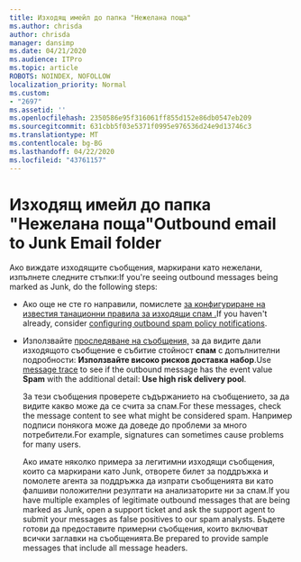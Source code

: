 ```yaml
---
title: Изходящ имейл до папка "Нежелана поща"
ms.author: chrisda
author: chrisda
manager: dansimp
ms.date: 04/21/2020
ms.audience: ITPro
ms.topic: article
ROBOTS: NOINDEX, NOFOLLOW
localization_priority: Normal
ms.custom:
- "2697"
ms.assetid: ''
ms.openlocfilehash: 2350586e95f316061ff855d152e86db0547eb209
ms.sourcegitcommit: 631cbb5f03e5371f0995e976536d24e9d13746c3
ms.translationtype: MT
ms.contentlocale: bg-BG
ms.lasthandoff: 04/22/2020
ms.locfileid: "43761157"
---
```

# <a name="outbound-email-to-junk-email-folder"></a><span data-ttu-id="f5bd1-102">Изходящ имейл до папка "Нежелана поща"</span><span class="sxs-lookup"><span data-stu-id="f5bd1-102">Outbound email to Junk Email folder</span></span>

<span data-ttu-id="f5bd1-103">Ако виждате изходящите съобщения, маркирани като нежелани, изпълнете следните стъпки:</span><span class="sxs-lookup"><span data-stu-id="f5bd1-103">If you're seeing outbound messages being marked as Junk, do the following steps:</span></span>

- <span data-ttu-id="f5bd1-104">Ако още не сте го направили, помислете [за конфигуриране на известия танационни правила за изходящи спам .](https://docs.microsoft.com/office365/securitycompliance/configure-the-outbound-spam-policy)</span><span class="sxs-lookup"><span data-stu-id="f5bd1-104">If you haven't already, consider [configuring outbound spam policy notifications](https://docs.microsoft.com/office365/securitycompliance/configure-the-outbound-spam-policy).</span></span>

- <span data-ttu-id="f5bd1-105">Използвайте [проследяване на съобщения,](https://docs.microsoft.com/office365/securitycompliance/message-trace-scc) за да видите дали изходящото съобщение е събитие стойност **спам** с допълнителни подробности: **Използвайте високо рисков доставка набор**.</span><span class="sxs-lookup"><span data-stu-id="f5bd1-105">Use [message trace](https://docs.microsoft.com/office365/securitycompliance/message-trace-scc) to see if the outbound message has the event value **Spam** with the additional detail: **Use high risk delivery pool**.</span></span>

  <span data-ttu-id="f5bd1-106">За тези съобщения проверете съдържанието на съобщението, за да видите какво може да се счита за спам.</span><span class="sxs-lookup"><span data-stu-id="f5bd1-106">For these messages, check the message content to see what might be considered spam.</span></span> <span data-ttu-id="f5bd1-107">Например подписи понякога може да доведе до проблеми за много потребители.</span><span class="sxs-lookup"><span data-stu-id="f5bd1-107">For example, signatures can sometimes cause problems for many users.</span></span>

  <span data-ttu-id="f5bd1-108">Ако имате няколко примера за легитимни изходящи съобщения, които са маркирани като Junk, отворете билет за поддръжка и помолете агента за поддръжка да изпрати съобщенията ви като фалшиви положителни резултати на анализаторите ни за спам.</span><span class="sxs-lookup"><span data-stu-id="f5bd1-108">If you have multiple examples of legitimate outbound messages that are being marked as Junk, open a support ticket and ask the support agent to submit your messages as false positives to our spam analysts.</span></span> <span data-ttu-id="f5bd1-109">Бъдете готови да предоставите примерни съобщения, които включват всички заглавки на съобщенията.</span><span class="sxs-lookup"><span data-stu-id="f5bd1-109">Be prepared to provide sample messages that include all message headers.</span></span>
